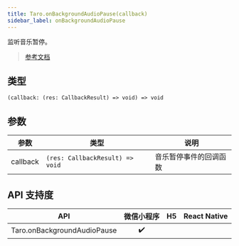 ```yaml
---
title: Taro.onBackgroundAudioPause(callback)
sidebar_label: onBackgroundAudioPause
---
```


监听音乐暂停。

> [参考文档](https://developers.weixin.qq.com/miniprogram/dev/api/media/background-audio/wx.onBackgroundAudioPause.html)

## 类型

```tsx
(callback: (res: CallbackResult) => void) => void
```

## 参数

<table>
  <thead>
    <tr>
      <th>参数</th>
      <th>类型</th>
      <th>说明</th>
    </tr>
  </thead>
  <tbody>
    <tr>
      <td>callback</td>
      <td><code>(res: CallbackResult) =&gt; void</code></td>
      <td>音乐暂停事件的回调函数</td>
    </tr>
  </tbody>
</table>

## API 支持度

| API | 微信小程序 | H5 | React Native |
| :---: | :---: | :---: | :---: |
| Taro.onBackgroundAudioPause | ✔️ |  |  |
